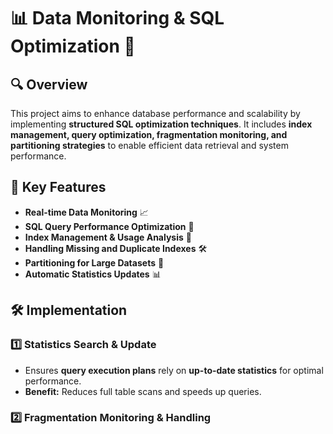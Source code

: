 # 📊 Data Monitoring & SQL Optimization 🚀

## 🔍 Overview
This project aims to enhance database performance and scalability by implementing **structured SQL optimization techniques**. It includes **index management, query optimization, fragmentation monitoring, and partitioning strategies** to enable efficient data retrieval and system performance.

## 📌 Key Features
- **Real-time Data Monitoring** 📈
- **SQL Query Performance Optimization** 🚀
- **Index Management & Usage Analysis** 🔎
- **Handling Missing and Duplicate Indexes** 🛠️
- **Partitioning for Large Datasets** 🔄
- **Automatic Statistics Updates** 📊

## 🛠️ Implementation

### 1️⃣ **Statistics Search & Update**
- Ensures **query execution plans** rely on **up-to-date statistics** for optimal performance.
- **Benefit:** Reduces full table scans and speeds up queries.

### 2️⃣ **Fragmentation Monitoring & Handling**
- Monitors and handles **index fragmentation** for optimized **data retrieval**.
- **Action:** 
  - **Reorganize** for low fragmentation (<30%)
  - **Rebuild** for high fragmentation (>30%)
- **Benefit:** Improves **read/write performance**.

### 3️⃣ **Index Usage Analysis**
- Identifies **redundant, missing, or unused indexes**.
- **Benefit:** Eliminates unnecessary indexes, reducing **maintenance overhead**.

### 4️⃣ **Query Performance Optimization**
- Detects **slow queries** and **suggests indexing strategies**.
- **Techniques Used:** Execution plans, indexing, join optimization, and scan reduction.
- **Benefit:** Faster **query response times**.

### 5️⃣ **Partitioning Setup**
- **Partitioning strategies** for **better performance & scalability**.
- **Includes:**
  - **Partition Functions**
  - **Filegroups & Data Files**
  - **Partition Scheme**
  - **Partitioned Table Creation**
- **Benefit:** Enables **faster data retrieval**.

## 🔧 Tech Stack
- **SQL Server / MySQL / PostgreSQL**
- **Python (for automation scripts)**
- **Tableau / Power BI (for visualization)**
- **Linux / Windows Server**
- **Git for Version Control**

## 📊 Data Visualization (Optional)
- Integrated **Tableau / Power BI dashboards** for monitoring query performance & database health.


